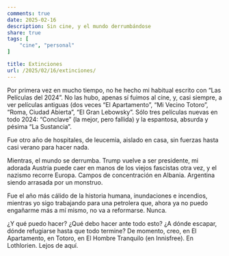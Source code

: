 ```yaml
---
comments: true
date: 2025-02-16
description: Sin cine, y el mundo derrumbándose
share: true
tags: [
    "cine", "personal"
]

title: Extinciones
url: /2025/02/16/extinciones/
---
```


Por primera vez en mucho tiempo, no he hecho mi habitual escrito con “Las Películas del 2024”. No las hubo, apenas sí fuimos al cine, y, casi siempre, a ver películas antiguas (dos veces “El Apartamento”, “Mi Vecino Totoro”, “Roma, Ciudad Abierta”, “El Gran Lebowsky”. Sólo tres películas nuevas en todo 2024: “Conclave” (la mejor, pero fallida) y la espantosa, absurda y pésima “La Sustancia”. 

Fue otro año de hospitales, de leucemia, aislado en casa, sin fuerzas hasta casi verano para hacer nada. 

Mientras, el mundo se derrumba. Trump vuelve a ser presidente, mi adorada Austria puede caer en manos de los viejos fascistas otra vez, y el nazismo recorre Europa. Campos de concentración en Albania. Argentina siendo arrasada por un monstruo.

Fue el año más cálido de la historia humana, inundaciones e incendios, mientras yo sigo trabajando para una petrolera que, ahora ya no puedo engañarme más a mí mismo, no va a reformarse. Nunca.

¿Y qué puedo hacer? ¿Qué debo hacer ante todo esto? ¿A dónde escapar, dónde refugiarse hasta que todo termine? De momento, creo, en El Apartamento, en Totoro, en El Hombre Tranquilo (en Innisfree). En Lothlorien. Lejos de aquí.